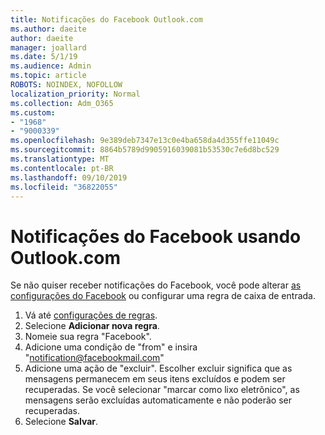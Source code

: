 ```yaml
---
title: Notificações do Facebook Outlook.com
ms.author: daeite
author: daeite
manager: joallard
ms.date: 5/1/19
ms.audience: Admin
ms.topic: article
ROBOTS: NOINDEX, NOFOLLOW
localization_priority: Normal
ms.collection: Adm_O365
ms.custom:
- "1968"
- "9000339"
ms.openlocfilehash: 9e389deb7347e13c0e4ba658da4d355ffe11049c
ms.sourcegitcommit: 8864b5789d9905916039081b53530c7e6d8bc529
ms.translationtype: MT
ms.contentlocale: pt-BR
ms.lasthandoff: 09/10/2019
ms.locfileid: "36822055"
---
```

# <a name="facebook-notifications-using-outlookcom"></a>Notificações do Facebook usando Outlook.com

Se não quiser receber notificações do Facebook, você pode alterar [as configurações do Facebook](https://aka.ms/facebook-notifications-settings) ou configurar uma regra de caixa de entrada.

1. Vá até [configurações de regras](https://outlook.live.com/mail/options/mail/rules/inboxRules).
1. Selecione **Adicionar nova regra**.
1. Nomeie sua regra "Facebook".
1. Adicione uma condição de "from" e insira "notification@facebookmail.com"
1. Adicione uma ação de "excluir". Escolher excluir significa que as mensagens permanecem em seus itens excluídos e podem ser recuperadas. Se você selecionar "marcar como lixo eletrônico", as mensagens serão excluídas automaticamente e não poderão ser recuperadas.
1. Selecione **Salvar**.